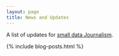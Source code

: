 ```yaml
---
layout: page
title: News and Updates
---
```


A list of updates for [small data Journalism](http://www.smalldatajournalism.com).


{% include blog-posts.html %}
